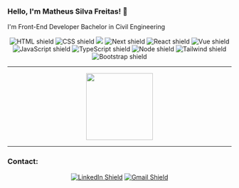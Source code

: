 ### Hello, I'm Matheus Silva Freitas! 👋

I'm Front-End Developer
Bachelor in Civil Engineering


<div align="center">
  <img src="https://img.shields.io/badge/HTML5-E34F26?style=for-the-badge&logo=html5&logoColor=white" alt="HTML shield">
  <img src="https://img.shields.io/badge/CSS3-1572B6?style=for-the-badge&logo=css3&logoColor=white" alt="CSS shield">
  <img src="https://img.shields.io/badge/sass-CC6699?style=for-the-badge&logo=sass&logoColor=white"/>
  <img src="https://img.shields.io/badge/Next.js-000000?style=for-the-badge&logo=vercel&logoColor=white" alt="Next shield"/>
  <img src="https://img.shields.io/badge/React-20232A?style=for-the-badge&logo=react&logoColor=61DAFB" alt="React shield"/>
  <img src="https://img.shields.io/badge/Vue.js-41B883?style=for-the-badge&logo=vue.js&logoColor=white" alt="Vue shield"/>
  <img src="https://img.shields.io/badge/JavaScript-F7DF1E?style=for-the-badge&logo=javascript&logoColor=black" alt="JavaScript shield">
   <img src="https://img.shields.io/badge/TypeScript-2D79C7?style=for-the-badge&logo=typescript&logoColor=white" alt="TypeScript shield">
  <img src="https://img.shields.io/badge/Node.js-65b04c?style=for-the-badge&logo=node.js&logoColor=white" alt="Node shield">
  <img src="https://img.shields.io/badge/TailwindCSS-06B6D4?style=for-the-badge&logo=tailwindcss&logoColor=white" alt="Tailwind shield"/>
  <img src="https://img.shields.io/badge/Bootstrap-7952B3?style=for-the-badge&logo=bootstrap&logoColor=white" alt="Bootstrap shield"/>
</div>

---
<div align='center'>
  <img height="150rem" src="https://github-readme-stats.vercel.app/api/top-langs/?username=msilvafreitas&layout=compact&theme=chartreuse-dark"/>
</div>

---

### Contact:
<div align='center'>
  <a href="https://www.linkedin.com/in/msilvafreitas/" target="_blank"><img src="https://img.shields.io/badge/-LinkedIn-%230077B5?style=for-the-badge&logo=linkedin&logoColor=white" alt="LinkedIn Shield"></a>
  <a href="mailto:freitas1matheus+github@gmail.com" target="_blank"><img src="https://img.shields.io/badge/Email-EA4335?style=for-the-badge&logo=gmail&logoColor=white" alt="Gmail Shield"></a>
</div>
